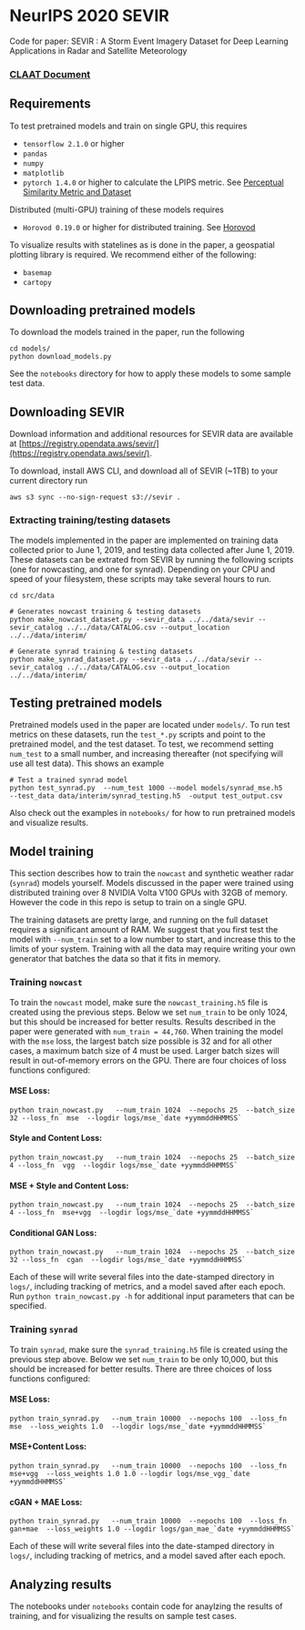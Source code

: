# NeurIPS 2020 SEVIR
Code for paper: SEVIR : A Storm Event Imagery Dataset for Deep Learning Applications in Radar and Satellite Meteorology

### [CLAAT Document](https://codelabs-preview.appspot.com/?file_id=1ulwRl8Vf-A1r1Vv71-JPYvg7CXBnq2CKBqDLgMZwDKs#0)


## Requirements

To test pretrained models and train on single GPU, this requires

* `tensorflow 2.1.0` or higher
* `pandas`
* `numpy`
* `matplotlib`
* `pytorch 1.4.0` or higher to calculate the LPIPS metric. See [Perceptual Similarity Metric and Dataset](https://github.com/richzhang/PerceptualSimilarity)

Distributed (multi-GPU) training of these models requires

* `Horovod 0.19.0` or higher for distributed training. See [Horovod](https://github.com/horovod/horovod)

To visualize results with statelines as is done in the paper, a geospatial plotting library is required.  We recommend either of the following:

* `basemap`
* `cartopy`


## Downloading pretrained models

To download the models trained in the paper, run the following

```
cd models/
python download_models.py
```

See the `notebooks` directory for how to apply these models to some sample test data.

## Downloading SEVIR

Download information and additional resources for SEVIR data are available at [https://registry.opendata.aws/sevir/](https://registry.opendata.aws/sevir/).  

To download, install AWS CLI, and download all of SEVIR (~1TB) to your current directory run

```
aws s3 sync --no-sign-request s3://sevir .
```

### Extracting training/testing datasets

The models implemented in the paper are implemented on training data collected prior to June 1, 2019, and testing data collected after June 1, 2019.  These datasets can be extrated from SEVIR by running the following scripts (one for nowcasting, and one for synrad).  Depending on your CPU and speed of your filesystem, these scripts may take several hours to run. 


```
cd src/data

# Generates nowcast training & testing datasets
python make_nowcast_dataset.py --sevir_data ../../data/sevir --sevir_catalog ../../data/CATALOG.csv --output_location ../../data/interim/

# Generate synrad training & testing datasets
python make_synrad_dataset.py --sevir_data ../../data/sevir --sevir_catalog ../../data/CATALOG.csv --output_location ../../data/interim/
```


## Testing pretrained models

Pretrained models used in the paper are located under `models/`.  To run test metrics on these datasets, run the `test_*.py` scripts and point to the pretrained model, and the test dataset.  To test, we recommend setting `num_test` to a small number, and increasing thereafter (not specifying will use all test data).  This shows an example

```
# Test a trained synrad model
python test_synrad.py  --num_test 1000 --model models/synrad_mse.h5   --test_data data/interim/synrad_testing.h5  -output test_output.csv
```

Also check out the examples in `notebooks/` for how to run pretrained models and visualize results.

## Model training

This section describes how to train the `nowcast` and synthetic weather radar (`synrad`) models yourself.   Models discussed in the paper were trained using distributed training over 8 NVIDIA Volta V100 GPUs with 32GB of memory. However the code in this repo is setup to train on a single GPU.  

The training datasets are pretty large, and running on the full dataset requires a significant amount of RAM.  We suggest that you first test the model with `--num_train` set to a low number to start, and increase this to the limits of your system.  Training with all the data may require writing your own generator that batches the data so that it fits in memory.  

### Training `nowcast`
To train the `nowcast` model, make sure the `nowcast_training.h5` file is created using the previous steps.  Below we set `num_train` to be only 1024, but this should be increased for better results.  Results described in the paper were generated with `num_train = 44,760`. When training the model with the ``mse`` loss, the largest batch size possible is 32 and for all other cases, a maximum batch size of 4 must be used. Larger batch sizes will result in out-of-memory errors on the GPU. There are four choices of loss functions configured:  

#### MSE Loss:
```
python train_nowcast.py   --num_train 1024  --nepochs 25  --batch_size 32 --loss_fn  mse  --logdir logs/mse_`date +yymmddHHMMSS`
```

#### Style and Content Loss:
```
python train_nowcast.py   --num_train 1024  --nepochs 25  --batch_size 4 --loss_fn  vgg  --logdir logs/mse_`date +yymmddHHMMSS`
```

#### MSE + Style and Content Loss:
```
python train_nowcast.py   --num_train 1024  --nepochs 25  --batch_size 4 --loss_fn  mse+vgg  --logdir logs/mse_`date +yymmddHHMMSS`
```

#### Conditional GAN Loss:
```
python train_nowcast.py   --num_train 1024  --nepochs 25  --batch_size 32 --loss_fn  cgan  --logdir logs/mse_`date +yymmddHHMMSS`
```

Each of these will write several files into the date-stamped directory in `logs/`, including tracking of metrics, and a model saved after each epoch.  Run `python train_nowcast.py -h` for additional input parameters that can be specified. 

### Training `synrad`

To train `synrad`, make sure the `synrad_training.h5` file is created using the previous step above.  Below we set `num_train` to be only 10,000, but this should be increased for better results.  There are three choices of loss functions configured:  

#### MSE Loss:
```
python train_synrad.py   --num_train 10000  --nepochs 100  --loss_fn  mse  --loss_weights 1.0  --logdir logs/mse_`date +yymmddHHMMSS`
```

#### MSE+Content Loss:
```
python train_synrad.py   --num_train 10000  --nepochs 100  --loss_fn  mse+vgg  --loss_weights 1.0 1.0 --logdir logs/mse_vgg_`date +yymmddHHMMSS`
```

#### cGAN + MAE Loss:
```
python train_synrad.py   --num_train 10000  --nepochs 100  --loss_fn  gan+mae  --loss_weights 1.0 --logdir logs/gan_mae_`date +yymmddHHMMSS`
```

Each of these will write several files into the date-stamped directory in `logs/`, including tracking of metrics, and a model saved after each epoch.  

## Analyzing results

The notebooks under `notebooks` contain code for anaylzing the results of training, and for visualizing the results on sample test cases.










